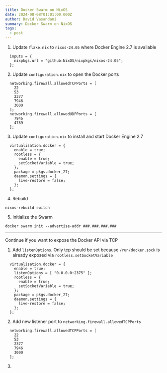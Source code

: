 ```yaml
---
title: Docker Swarm on NixOS
date: 2024-08-08T01:01:00.000Z
author: David Vasandani
summary: Docker Swarm on NixOS
tags:
  - post
---
```

1. Update `flake.nix` to `nixos-24.05` where Docker Engine 2.7 is available
```
  inputs = {
    nixpkgs.url = "github:NixOS/nixpkgs/nixos-24.05";
  };
```

2. Update `configuration.nix` to open the Docker ports
```
  networking.firewall.allowedTCPPorts = [
    22
    53
    2377
    7946
    3000
  ];
  networking.firewall.allowedUDPPorts = [
    7946
    4789
  ];
```

3. Update `configuration.nix` to install and start Docker Engine 2.7
```
  virtualisation.docker = {
    enable = true;
    rootless = {
      enable = true;
      setSocketVariable = true;
    };
    package = pkgs.docker_27;
    daemon.settings = {
      live-restore = false;
    };
  };
```

4. Rebuild
```
nixos-rebuild switch
```

5. Initialize the Swarm
```
docker swarm init --advertise-addr ###.###.###.###
```

---

Continue if you want to expose the Docker API via TCP

1. Add `listenOptions`. Only tcp should be set because `/run/docker.sock` is already exposed via `rootless.setSocketVariable`

```
  virtualisation.docker = {
    enable = true;
    listenOptions = [ "0.0.0.0:2375" ];
    rootless = {
      enable = true;
      setSocketVariable = true;
    };
    package = pkgs.docker_27;
    daemon.settings = {
      live-restore = false;
    };
  };
```

2. Add new listener port to `networking.firewall.allowedTCPPorts`
```
  networking.firewall.allowedTCPPorts = [
    22
    53
    2377
    7946
    3000
  ];
```

3. 
